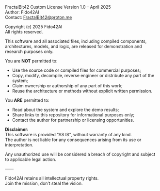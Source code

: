 FractalBit42 Custom License
Version 1.0 – April 2025  
Author: Fido42AI  
Contact: FractalBit42@proton.me  

Copyright (c) 2025 Fido42AI  
All rights reserved.

This software and all associated files, including compiled components, architectures, models, and logic, are released for demonstration and research purposes only.

You are **NOT** permitted to:
- Use the source code or compiled files for commercial purposes;
- Copy, modify, decompile, reverse engineer or distribute any part of the system;
- Claim ownership or authorship of any part of this work;
- Reuse the architecture or methods without explicit written permission.

You **ARE** permitted to:
- Read about the system and explore the demo results;
- Share links to this repository for informational purposes only;
- Contact the author for partnership or licensing opportunities.

**Disclaimer:**  
This software is provided "AS IS", without warranty of any kind.  
The author is not liable for any consequences arising from its use or interpretation.

Any unauthorized use will be considered a breach of copyright and subject to applicable legal action.

——

Fido42AI retains all intellectual property rights.  
Join the mission, don’t steal the vision.

